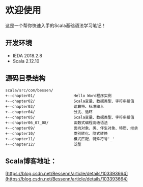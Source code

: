 # 欢迎使用
这是一个帮你快速入手的Scala基础语法学习笔记！

## 开发环境
* IEDA 2018.2.8
* Scala 2.12.10

## 源码目录结构
```
scala/src/com/bessen/
+--chapter01/                 Hello Word程序实例
+--chapter02/                 Scala变量、数据类型、字符串插值
+--chapter03/                 运算符、标准输入
+--chapter04/                 分支、循环
+--chapter05/                 Scala变量、数据类型、字符串插值
+--chapter06_07_08/           函数式编程高级语法
+--chapter09/                 面向对象、类、伴生对象、特质、继承
+--chapter10/                 类别转化、隐式转换
+--chapter11/                 模式匹配、特殊符号'_'
+--chapter12/                 泛型
```

## Scala博客地址：
[https://blog.csdn.net/Bessenn/article/details/103393664](https://blog.csdn.net/Bessenn/article/details/103393664)
